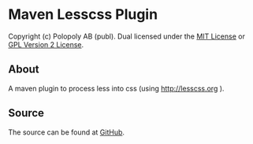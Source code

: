 Maven Lesscss Plugin
====================
Copyright (c) Polopoly AB (publ). Dual licensed under the [MIT License] or [GPL Version 2 License].

About
-----
A maven plugin to process less into css (using http://lesscss.org ).

Source
------
The source can be found at [GitHub].

[MIT License]: http://github.com/polopoly/maven-lesscss-plugin/raw/master/MIT-LICENSE.txt
[GPL Version 2 License]: http://github.com/polopoly/maven-lesscss-plugin/raw/master/GPL-LICENSE.txt
[GitHub]: http://github.com/polopoly/maven-lesscss-plugin
